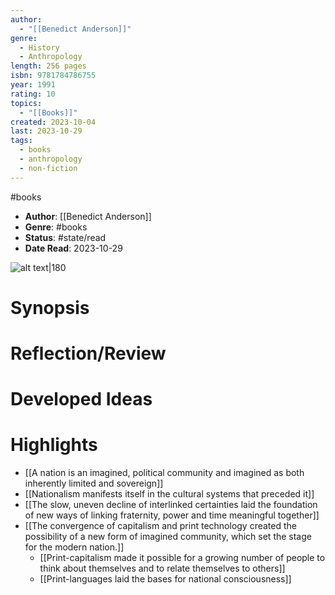 ```yaml
---
author:
  - "[[Benedict Anderson]]"
genre:
  - History
  - Anthropology
length: 256 pages
isbn: 9781784786755
year: 1991
rating: 10
topics:
  - "[[Books]]"
created: 2023-10-04
last: 2023-10-29
tags:
  - books
  - anthropology
  - non-fiction
---
```

#books 

- **Author**: [[Benedict Anderson]]
- **Genre**: #books 
- **Status**: #state/read 
- **Date Read**: 2023-10-29

![alt text|180](https://images-na.ssl-images-amazon.com/images/I/61G-RcbzxNL._SL200_.jpg)

# Synopsis


# Reflection/Review


# Developed Ideas



# Highlights

- [[A nation is an imagined, political community and imagined as both inherently limited and sovereign]]
- [[Nationalism manifests itself in the cultural systems that preceded it]]
- [[The slow, uneven decline of interlinked certainties laid the foundation of new ways of linking fraternity, power and time meaningful together]]
- [[The convergence of capitalism and print technology created the possibility of a new form of imagined community, which set the stage for the modern nation.]]
	- [[Print-capitalism made it possible for a growing number of people to think about themselves and to relate themselves to others]]
	- [[Print-languages laid the bases for national consciousness]]

